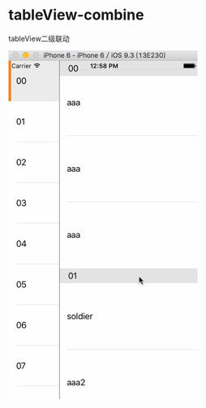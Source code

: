 # tableView-combine
tableView二级联动

 ![image](https://github.com/ZZFCode/tableView-combine/blob/master/image/111.gif)

